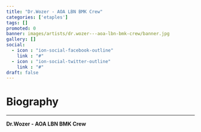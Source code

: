 ```yaml
---
title: "Dr.Wozer - AOA LBN BMK Crew"
categories: ['etaples']
tags: []
promoted: 0
banner: images/artists/dr.wozer---aoa-lbn-bmk-crew/banner.jpg
gallery: []
social:
  - icon : "ion-social-facebook-outline"
    link : "#"
  - icon : "ion-social-twitter-outline"
    link : "#"
draft: false
---
```


# Biography
---

**Dr.Wozer - AOA LBN BMK Crew**